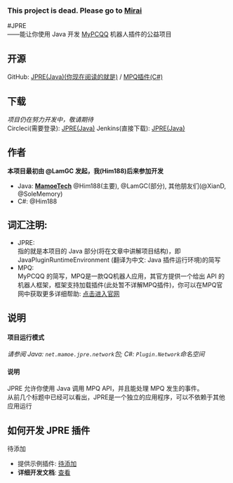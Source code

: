 ### This project is dead. Please go to [Mirai]("github.com/mamoe/mirai")

#JPRE  
——能让你使用 Java 开发 [MyPCQQ]("http://mypcqq.cc") 机器人插件的公益项目  
  
## 开源  
GitHub: [JPRE(Java)(你现在阅读的就是)]("http://github.com/mamoetech/jpre") / [MPQ插件(C#)]("http:/github.com/mamoetech/jpre-mpq")  

## 下载
*项目仍在努力开发中，敬请期待*  
Circleci(需要登录): [JPRE(Java)]("https://baidu.com")
Jenkins(直接下载): [JPRE(Java)]("https://baidu.com")

## 作者  
**本项目最初由 \@LamGC 发起，我(Him188)后来参加开发**
- Java: __[MamoeTech]("https://github.com/MamoeTech")__ \@Him188(主要), \@LamGC(部分), 其他朋友们(\@XianD, \@SoleMemory)
- C\#: \@Him188

## 词汇注明:   
- JPRE:  
指的就是本项目的 Java 部分(将在文章中讲解项目结构)，即 JavaPluginRuntimeEnvironment (翻译为中文: Java 插件运行环境)的简写    
- MPQ:  
MyPCQQ 的简写，MPQ是一款QQ机器人应用，其官方提供一个给出 API 的机器人框架，框架支持加载插件(此处暂不详解MPQ插件)，你可以在MPQ官网中获取更多详细帮助: [点击进入官网]("http://mypcqq.cc")   

## 说明  
   
#### 项目运行模式
*请参阅 Java: `net.mamoe.jpre.network`包; C#: `Plugin.Network`命名空间*

#### 说明

JPRE 允许你使用 Java 调用 MPQ API，并且能处理 MPQ 发生的事件。  
从前几个标题中已经可以看出，JPRE是一个独立的应用程序，可以不依赖于其他应用运行  

## 如何开发 JPRE 插件
待添加

- 提供示例插件: <a href="https://github.com/Him188/CQ-JPRE/">待添加</a>
- **详细开发文档**: <a href="https://github.com/Him188/CQ-JPRE/blob/master/Development.md">查看</a>
